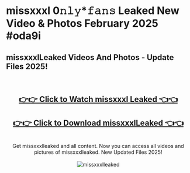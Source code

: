 # missxxxl 0𝚗𝚕𝚢*𝚏𝚊𝚗𝚜 Leaked New Video & Photos February 2025 #oda9i

<h2>missxxxlLeaked Videos And Photos - Update Files 2025!</h2>
<br>
<div align="center">
<h2><a href="https://mediaupload.pro?title=missxxxl&ref=11F" rel="nofollow">👉👉 Click to Watch missxxxl Leaked 👈👈</a></h2>
<h2><a href="https://mediaupload.pro?title=missxxxl&ref=11F" rel="nofollow">👉👉 Click to Download missxxxlLeaked 👈👈</a></h2>
<br>
Get missxxxlleaked and all content. Now you can access all videos and pictures of missxxxlleaked. New Updated Files 2025!
<br>
<br>
<a href="https://mediaupload.pro?title=missxxxl&ref=11F" rel="nofollow" data-target="animated-image.originalLink"><img src="https://i.ibb.co/Gkj2r4b/banner.png" alt="missxxxlleaked" style="max-width: 100%; display: inline-block;" data-target="animated-image.originalImage"></a>
</div>
<br>

